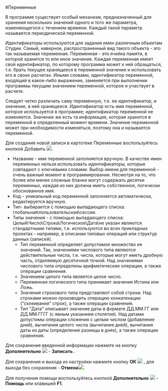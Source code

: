 ﻿#Переменные
 
В программе существует особый механизм, предназначенный для хранения нескольких значений одного и того же параметра, изменяющегося с течением времени. Каждый такой параметр называется периодической переменной. 

Идентификаторы используются для задания имен различным объектам Студии. Самый, наверное, распространенный вид такого объекта - это так называемая переменная. Переменная - это ячейка памяти, в которой хранится то или иное значение. Каждая переменная имеет свой идентификатор, по которому программа может к ней обращаться, т.е. брать текущее хранящееся в переменной значение и использовать его в своих расчетах. Иными словами, идентификатор переменной, входящий в какое-либо  выражение, заменяется при выполнении программы текущим значением переменной, которое и участвует в расчете. 

Следует четко различать саму переменную, т.е. ее идентификатор, и значение, в ней хранящееся. Идентификатор есть имя переменной, которое используется в программе; идентификатор переменной не изменяется. Значение же есть та информация, которая хранится в переменной в определенный момент времени. Значение переменной может при необходимости изменяться, поэтому она и называется переменной. 

Для создания новой записи в картотеке Переменные воспользуйтесь кнопкой Добавить ![](topic:Com.AddFiles.Btn_Add.png).


* Название - имя переменной заполняется вручную. В качестве имен переменных нельзя использовать идентификаторы, которые совпадают с ключевыми словами.
Выбор имени для переменной - очень важный момент в программировании. Несмотря на то, что более или менее сложные бланки могут содержать десятки переменных, каждая из них должна иметь собственное, логически обоснованное имя. 
* Код - уникальный код переменной заполняется автоматически, редактируется вручную.
* Тип- выбирается с помощью выпадающего списка: глобальная\пользовательская\сессии.
* Типы значения - с помощью выпадающего списка:  Целый\Число\Строка\Логическое\Дата\не указан являются стандартными типами, т.е. используются во всех прикладных проектах - например, в описании типовых операций или структур данных (записей). 
    * Тип переменной определяет допустимое множество ее значений. Так, значениями числового типа являются действительные числа, т.е. числа, которые могут иметь дробную часть, отделяемую десятичной точкой. Над значениями числового типа определены арифметические операции, а также операции сравнения.
    * Значением целого типа является целое число.
    * Переменная логического типа принимает значения Истина или Ложь. 
    * Значения строкового типа представляют собой строки. Над строками можно производить операцию конкатенации ("склеивания" строк), а также операции сравнения. 
    * Тип "Дата" описывает значение даты в формате ДД.ММ.ГГ или ДД.ММ.ГГГГ (с явным указанием столетия). Над датами допустимы операции сложения с целым числом (добавление дней), вычитания целого числа (вычитание дней), вычитания даты из даты (определение разницы в днях), а также операции сравнения.




Для сохранения введенной информации нажмите на кнопку **Дополнительно** ![](topic:Integration.AddFiles.Buttons.Btn_OK.png) - **Записать** .

Для сохранения и выхода из настройки нажмите кнопку **ОК** ![](topic:Integration.AddFiles.Buttons.Btn_Post.png) , для выхода без сохранения -  **Отмена**![](topic:Integration.AddFiles.Buttons.BtnCloseCancel.png).

Для получения помощи воспользуйтесь кнопкой **Дополнительно** ![](topic:Integration.AddFiles.Buttons.Btn_OK.png) - **Помощь** или клавишей  **F1**.
